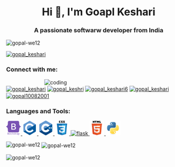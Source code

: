 


<h1 align="center">Hi 👋, I'm Goapl Keshari</h1>
<h3 align="center">A passionate softwarw developer from India</h3>

<p align="left"> <img src="https://komarev.com/ghpvc/?username=gopal-we12&label=Profile%20views&color=0e75b6&style=flat" alt="gopal-we12" /> </p>

<p align="left"> <a href="https://twitter.com/gopal_keshari" target="blank"><img src="https://img.shields.io/twitter/follow/gopal_keshari?logo=twitter&style=for-the-badge" alt="gopal_keshari" /></a> </p>

<h3 align="left">Connect with me:</h3>

<img align="right" alt="coding" width="400" src= "https://camo.githubusercontent.com/5ddf73ad3a205111cf8c686f687fc216c2946a75005718c8da5b837ad9de78c9/68747470733a2f2f7468756d62732e6766796361742e636f6d2f4576696c4e657874446576696c666973682d736d616c6c2e676966.gif">


<p align="left">
<a href="https://twitter.com/gopal_keshari---" target="blank"><img align="center" src="https://raw.githubusercontent.com/rahuldkjain/github-profile-readme-generator/master/src/images/icons/Social/twitter.svg" alt="gopal_keshari" height="30" width="40" /></a>
<a href="https://instagram.com/gopal_keshari01" target="blank"><img align="center" src="https://raw.githubusercontent.com/rahuldkjain/github-profile-readme-generator/master/src/images/icons/Social/instagram.svg" alt="gopal_keshri" height="30" width="40" /></a>
<a href="https://www.codechef.com/users/gopal_keshari6" target="blank"><img align="center" src="https://cdn.jsdelivr.net/npm/simple-icons@3.1.0/icons/codechef.svg" alt="gopal_keshari6" height="30" width="40" /></a>
<a href="https://www.leetcode.com/gopal_keshari" target="blank"><img align="center" src="https://raw.githubusercontent.com/rahuldkjain/github-profile-readme-generator/master/src/images/icons/Social/leet-code.svg" alt="gopal_keshari" height="30" width="40" /></a>
<a href="https://auth.geeksforgeeks.org/user/gopal10082001" target="blank"><img align="center" src="https://raw.githubusercontent.com/rahuldkjain/github-profile-readme-generator/master/src/images/icons/Social/geeks-for-geeks.svg" alt="gopal10082001" height="30" width="40" /></a>
</p>

<h3 align="left">Languages and Tools:</h3>
<p align="left"> <a href="https://getbootstrap.com" target="_blank" rel="noreferrer"> <img src="https://raw.githubusercontent.com/devicons/devicon/master/icons/bootstrap/bootstrap-plain-wordmark.svg" alt="bootstrap" width="40" height="40"/> </a> <a href="https://www.cprogramming.com/" target="_blank" rel="noreferrer"> <img src="https://raw.githubusercontent.com/devicons/devicon/master/icons/c/c-original.svg" alt="c" width="40" height="40"/> </a> <a href="https://www.w3schools.com/cpp/" target="_blank" rel="noreferrer"> <img src="https://raw.githubusercontent.com/devicons/devicon/master/icons/cplusplus/cplusplus-original.svg" alt="cplusplus" width="40" height="40"/> </a> <a href="https://www.w3schools.com/css/" target="_blank" rel="noreferrer"> <img src="https://raw.githubusercontent.com/devicons/devicon/master/icons/css3/css3-original-wordmark.svg" alt="css3" width="40" height="40"/> </a> <a href="https://flask.palletsprojects.com/" target="_blank" rel="noreferrer"> <img src="https://www.vectorlogo.zone/logos/pocoo_flask/pocoo_flask-icon.svg" alt="flask" width="40" height="40"/> </a> <a href="https://www.w3.org/html/" target="_blank" rel="noreferrer"> <img src="https://raw.githubusercontent.com/devicons/devicon/master/icons/html5/html5-original-wordmark.svg" alt="html5" width="40" height="40"/> </a> <a href="https://www.python.org" target="_blank" rel="noreferrer"> <img src="https://raw.githubusercontent.com/devicons/devicon/master/icons/python/python-original.svg" alt="python" width="40" height="40"/> </a> </p>

<p><img align="left" src="https://github-readme-stats.vercel.app/api/top-langs?username=gopal-we12&show_icons=true&locale=en&layout=compact" alt="gopal-we12" /></p>

<p>&nbsp;<img align="center" src="https://github-readme-stats.vercel.app/api?username=gopal-we12&show_icons=true&locale=en" alt="gopal-we12" /></p>

<p><img align="center" src="https://github-readme-streak-stats.herokuapp.com/?user=gopal-we12&" alt="gopal-we12" /></p>
